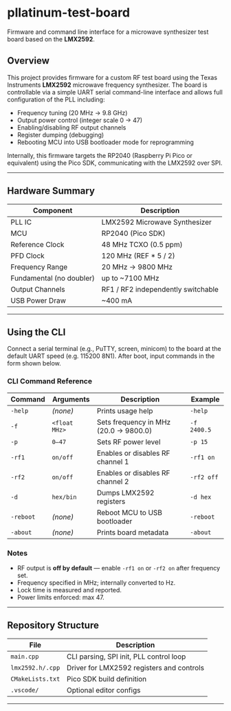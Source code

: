 # pllatinum-test-board

Firmware and command line interface for a microwave synthesizer test board based on the **LMX2592**.

## Overview

This project provides firmware for a custom RF test board using the Texas Instruments **LMX2592** microwave frequency synthesizer. The board is controllable via a simple UART serial command-line interface and allows full configuration of the PLL including:

* Frequency tuning (20 MHz → 9.8 GHz)
* Output power control (integer scale 0 → 47)
* Enabling/disabling RF output channels
* Register dumping (debugging)
* Rebooting MCU into USB bootloader mode for reprogramming

Internally, this firmware targets the RP2040 (Raspberry Pi Pico or equivalent) using the Pico SDK, communicating with the LMX2592 over SPI.

---

## Hardware Summary

| Component                | Description                        |
| ------------------------ | ---------------------------------- |
| PLL IC                   | LMX2592 Microwave Synthesizer      |
| MCU                      | RP2040 (Pico SDK)                  |
| Reference Clock          | 48 MHz TCXO (0.5 ppm)              |
| PFD Clock                | 120 MHz (REF * 5 / 2)              |
| Frequency Range          | 20 MHz → 9800 MHz                  |
| Fundamental (no doubler) | up to ~7100 MHz                    |
| Output Channels          | RF1 / RF2 independently switchable |
| USB Power Draw           | ~400 mA                            |

---

## Using the CLI

Connect a serial terminal (e.g., PuTTY, screen, minicom) to the board at the default UART speed (e.g. 115200 8N1).
After boot, input commands in the form shown below.

### CLI Command Reference

| Command           | Arguments     | Description                           | Example           |
| ----------------- | ------------- | ------------------------------------- | ----------------- |
| `-help`           | *(none)*      | Prints usage help                     | `-help`           |
| `-f`              | `<float MHz>` | Sets frequency in MHz (20.0 → 9800.0) | `-f 2400.5`       |
| `-p`              | `0–47`        | Sets RF power level                   | `-p 15`           |
| `-rf1`            | `on/off`      | Enables or disables RF channel 1      | `-rf1 on`         |
| `-rf2`            | `on/off`      | Enables or disables RF channel 2      | `-rf2 off`        |
| `-d`              | `hex/bin`     | Dumps LMX2592 registers               | `-d hex`          |
| `-reboot`         | *(none)*      | Reboot MCU to USB bootloader          | `-reboot`         |
| `-about`          | *(none)*      | Prints board metadata                 | `-about`          |

### Notes

* RF output is **off by default** — enable `-rf1 on` or `-rf2 on` after frequency set.
* Frequency specified in MHz; internally converted to Hz.
* Lock time is measured and reported.
* Power limits enforced: max 47.

---

## Repository Structure

| File             | Description                               |
| ---------------- | ----------------------------------------- |
| `main.cpp`       | CLI parsing, SPI init, PLL control loop   |
| `lmx2592.h/.cpp` | Driver for LMX2592 registers and controls |
| `CMakeLists.txt` | Pico SDK build definition                 |
| `.vscode/`       | Optional editor configs                   |

---


